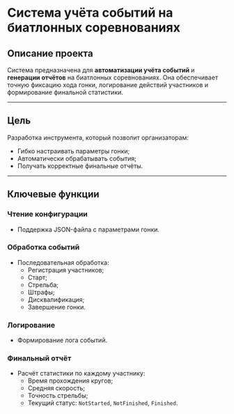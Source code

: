 # Система учёта событий на биатлонных соревнованиях

## Описание проекта

Система предназначена для **автоматизации учёта событий** и **генерации отчётов** на биатлонных соревнованиях. Она обеспечивает точную фиксацию хода гонки, логирование действий участников и формирование финальной статистики.

---

## Цель

Разработка инструмента, который позволит организаторам:
- Гибко настраивать параметры гонки;
- Автоматически обрабатывать события;
- Получать корректные финальные отчёты.

---

## Ключевые функции

### Чтение конфигурации
- Поддержка JSON-файла с параметрами гонки.

### Обработка событий
- Последовательная обработка:
    - Регистрация участников;
    - Старт;
    - Стрельба;
    - Штрафы;
    - Дисквалификация;
    - Завершение гонки.

### Логирование
- Формирование лога событий.

### Финальный отчёт
- Расчёт статистики по каждому участнику:
    - Время прохождения кругов;
    - Средняя скорость;
    - Точность стрельбы;
    - Текущий статус: `NotStarted`, `NotFinished`, `Finished`.